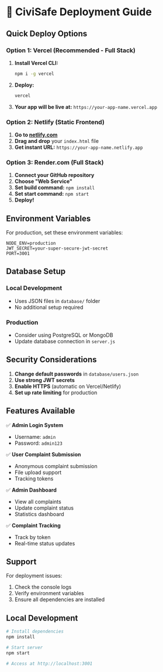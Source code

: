 # 🚀 CiviSafe Deployment Guide

## Quick Deploy Options

### Option 1: Vercel (Recommended - Full Stack)
1. **Install Vercel CLI:**
   ```bash
   npm i -g vercel
   ```

2. **Deploy:**
   ```bash
   vercel
   ```

3. **Your app will be live at:** `https://your-app-name.vercel.app`

### Option 2: Netlify (Static Frontend)
1. **Go to [netlify.com](https://netlify.com)**
2. **Drag and drop** your `index.html` file
3. **Get instant URL:** `https://your-app-name.netlify.app`

### Option 3: Render.com (Full Stack)
1. **Connect your GitHub repository**
2. **Choose "Web Service"**
3. **Set build command:** `npm install`
4. **Set start command:** `npm start`
5. **Deploy!**

## Environment Variables

For production, set these environment variables:

```env
NODE_ENV=production
JWT_SECRET=your-super-secure-jwt-secret
PORT=3001
```

## Database Setup

### Local Development
- Uses JSON files in `database/` folder
- No additional setup required

### Production
- Consider using PostgreSQL or MongoDB
- Update database connection in `server.js`

## Security Considerations

1. **Change default passwords** in `database/users.json`
2. **Use strong JWT secrets**
3. **Enable HTTPS** (automatic on Vercel/Netlify)
4. **Set up rate limiting** for production

## Features Available

✅ **Admin Login System**
- Username: `admin`
- Password: `admin123`

✅ **User Complaint Submission**
- Anonymous complaint submission
- File upload support
- Tracking tokens

✅ **Admin Dashboard**
- View all complaints
- Update complaint status
- Statistics dashboard

✅ **Complaint Tracking**
- Track by token
- Real-time status updates

## Support

For deployment issues:
1. Check the console logs
2. Verify environment variables
3. Ensure all dependencies are installed

## Local Development

```bash
# Install dependencies
npm install

# Start server
npm start

# Access at http://localhost:3001
``` 